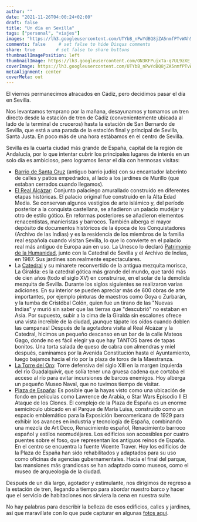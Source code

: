 ```yaml
---
author: ""
date: "2021-11-26T04:00:24+02:00"
draft: false
title: "Un día en Sevilla"
tags: ["personal", "viajes"]
images: "https://lh3.googleusercontent.com/UTYbB_nPwYdBQ8jZA5nmfPTvWAh5bHwr58WqJHwai5y0HNizRURmPJsrvjtsceSF09zB96QN9UPqcsp8I-8Miorgx4PCW3cgmyrYQUub6PPIaGi1tdOpRxti0Km19PsEm5E24PmqGNY=w2400"
comments: false     # set false to hide Disqus comments
share: true        # set false to share buttons
thumbnailImagePosition: left
thumbnailImage: https://lh3.googleusercontent.com/ON3KFPujxTa-q7UL9zXE_wmWTSFCo0X-O1X4W8GtiWnNfn1lzAA-rqcTEwiXETNDsbKamWE2jUwHfzJ6HS97tVCJ5j4ZdGAjsMgQGy_x1jDM8k4R8ZKrMegyhoGsL_vhDZ6o4Nrwky0=w2400
coverImage: https://lh3.googleusercontent.com/UTYbB_nPwYdBQ8jZA5nmfPTvWAh5bHwr58WqJHwai5y0HNizRURmPJsrvjtsceSF09zB96QN9UPqcsp8I-8Miorgx4PCW3cgmyrYQUub6PPIaGi1tdOpRxti0Km19PsEm5E24PmqGNY=w2400
metaAlignment: center
coverMeta: out
---
```


El viernes permanecimos atracados en Cádiz, pero decidimos pasar el día en Sevilla.

<!--more-->

Nos levantamos temprano por la mañana, desayunamos y tomamos un tren directo desde la estación de tren de Cádiz (convenientemente ubicada al lado de la terminal de cruceros) hasta la estación de San Bernardo de Sevilla, que está a una parada de la estación final y principal de Sevilla, Santa Justa. En poco más de una hora estábamos en el centro de Sevilla.

Sevilla es la cuarta ciudad más grande de España, capital de la región de Andalucía, por lo que intentar cubrir los principales lugares de interés en un solo día es ambicioso, pero logramos llenar el día con hermosas visitas:

* [Barrio de Santa Cruz](https://www.andalucia.org/es/sevilla-turismo-cultural-barrio-de-santa-cruz) (antiguo barrio judío) con su encantador laberinto de calles y patios empedrados, al lado a los jardines de Murillo (que estaban cerrados cuando llegamos).
* [El Real Alcázar](https://www.alcazarsevilla.org/): Conjunto palaciego amurallado construido en diferentes etapas históricas. El palacio original fue construido en la Alta Edad Media. Se conservan algunos vestigios de arte islámico y, del período posterior a la conquista castellana, se añadieron un palacio mudéjar y otro de estilo gótico. En reformas posteriores se añadieron elementos renacentistas, manieristas y barrocos. También alberga el mayor depósito de documentos históricos de la época de los Conquistadores (Archivo de las Indias) y es la residencia de los miembros de la familia real española cuando visitan Sevilla, lo que lo convierte en el palacio real más antiguo de Europa aún en uso. La Unesco lo declaró [Patrimonio de la Humanidad](https://whc.unesco.org/en/list/383), junto con la Catedral de Sevilla y el Archivo de Indias, en 1987. Sus jardines son realmente espectaculares.
* La [Catedral](https://www.catedraldesevilla.es/) y su minarete reconvertido de la antigua mezquita morisca, La Giralda: es la catedral gótica más grande del mundo, que tardó más de cien años (todo el siglo XV) en construirse, en el solar de la demolida mezquita de Sevilla. Durante los siglos siguientes se realizaron varias adiciones. En su interior se pueden apreciar más de 600 obras de arte importantes, por ejemplo pinturas de maestros como Goya o Zurbarán, y la tumba de Cristóbal Colón, quien fue un tirano de las "Nuevas Indias" y murió sin saber que las tierras que "descubrió" no estaban en Asia. Por supuesto, subir a la cima de la Giralda sin escalones ofrece una vista increíble de la ciudad, ¡aunque tápate los oídos cuando doblen las campanas!
Después de la agotadora visita al Real Alcázar y la Catedral, hicimos un pequeño descanso en un bar de la calle Mateos Gago, donde no es fácil elegir ya que hay TANTOS bares de tapas bonitos. Una torta salada de queso de cabra con almendras y miel después, caminamos por la Avenida Constitución hasta el Ayuntamiento, luego bajamos hacia el río por la plaza de toros de la Maestranza.
* [La Torre del Oro](https://www.andalucia.org/es/sevilla-cultural-tourism-torre-del-oro-museo-maritimo-de-sevilla): Torre defensiva del siglo XIII en la margen izquierda del río Guadalquivir, que solía tener una gruesa cadena que cortaba el acceso al río para evitar incursiones de barcos enemigos. Hoy alberga un pequeño Museo Naval, que no tuvimos tiempo de visitar.
* [Plaza de España](https://www.andalucia.org/es/sevilla-turismo-cultural-plaza-de-espana): Es posible que la hayas visto como una ubicación de fondo en películas como Lawrence de Arabia, o Star Wars Episodio II El Ataque de los Clones. El complejo de la Plaza de España es un enorme semicírculo ubicado en el Parque de María Luisa, construido como un espacio emblemático para la Exposición Iberoamericana de 1929 para exhibir los avances en industria y tecnología de España, combinando una mezcla de Art Deco, Renacimiento español, Renacimiento barroco español y estilos neomudéjares. Los edificios son accesibles por cuatro puentes sobre el foso, que representan los antiguos reinos de España. En el centro se encuentra la fuente Vicente Traver. Hoy los edificios de la Plaza de España han sido rehabilitados y adaptados para su uso como oficinas de agencias gubernamentales. Hacia el final del parque, las mansiones más grandiosas se han adaptado como museos, como el museo de arqueología de la ciudad.

Después de un día largo, agotador y estimulante, nos dirigimos de regreso a la estación de tren, llegando a tiempo para abordar nuestro barco y hacer que el servicio de habitaciones nos sirviera la cena en nuestra suite.

No hay palabras para describir la belleza de esos edificios, calles y jardines, así que maravíllate con lo que pude capturar en algunas [fotos aquí](https://photos.app.goo.gl/ahKZgMdDc22A9w6C7).
